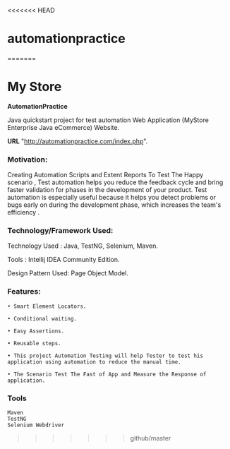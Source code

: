<<<<<<< HEAD
# automationpractice
=======
# My Store
**AutomationPractice**

Java quickstart project for test automation Web Application (MyStore Enterprise Java eCommerce) Website.

**URL** 
"http://automationpractice.com/index.php".

### Motivation:

Creating Automation Scripts and Extent Reports To Test The Happy scenario , Test automation helps you reduce the feedback cycle and bring faster validation for phases in the development of your product. Test automation is especially useful because it helps you detect problems or bugs early on during the development phase, which increases the team's efficiency .


### Technology/Framework Used:

Technology Used : Java, TestNG, Selenium, Maven.

Tools : Intellij IDEA Community Edition.

Design Pattern Used: Page Object Model.


### Features:

    • Smart Element Locators.
      
    • Conditional waiting.
      
    • Easy Assertions.
      
    • Reusable steps.
    
    • This project Automation Testing will help Tester to test his application using automation to reduce the manual time.
   
    • The Scenario Test The Fast of App and Measure the Response of application.
    
    
 ### Tools
    Maven
    TestNG
    Selenium Webdriver

    



>>>>>>> github/master
